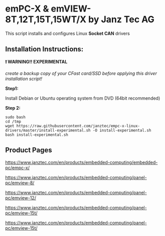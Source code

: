 # emPC-X & emVIEW-8T,12T,15T,15WT/X by Janz Tec AG

This script installs and configures Linux **Socket CAN** drivers 

## Installation Instructions:

**:heavy_exclamation_mark:  WARNING!! EXPERIMENTAL**

_create a backup copy of your CFast card/SSD before applying this driver installation script!_


**Step1:**

Install Debian or Ubuntu operating system from DVD (64bit recommended)

**Step 2:**
```
sudo bash
cd /tmp
wget https://raw.githubusercontent.com/janztec/empc-x-linux-drivers/master/install-experimental.sh -O install-experimental.sh
bash install-experimental.sh
```

## Product Pages
https://www.janztec.com/en/products/embedded-computing/embedded-pc/empc-x/

https://www.janztec.com/en/products/embedded-computing/panel-pc/emview-8/

https://www.janztec.com/en/products/embedded-computing/panel-pc/emview-12/

https://www.janztec.com/en/products/embedded-computing/panel-pc/emview-15t/

https://www.janztec.com/en/products/embedded-computing/panel-pc/emview-15t/
